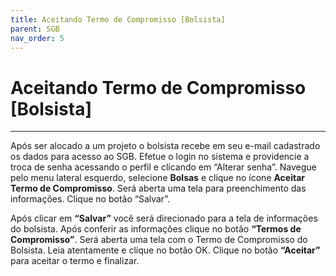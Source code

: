 ```yaml
---
title: Aceitando Termo de Compromisso [Bolsista]
parent: SGB
nav_order: 5
---
```


#  Aceitando Termo de Compromisso [Bolsista]
---

Após ser alocado a um projeto o bolsista recebe em seu e-mail cadastrado os dados para acesso ao SGB. Efetue o login no sistema e providencie a troca de senha acessando o perfil e clicando em “Alterar senha”. Navegue pelo menu lateral esquerdo, selecione **Bolsas** e clique no ícone **Aceitar Termo de Compromisso**. Será aberta uma tela para preenchimento das informações. Clique no botão “Salvar”.

Após clicar em **“Salvar”** você será direcionado para a tela de informações do bolsista. Após conferir as informações clique no botão **“Termos de Compromisso”**. Será aberta uma tela com o Termo de Compromisso do Bolsista. Leia atentamente e clique no botão OK. Clique no botão **“Aceitar”** para aceitar o termo e finalizar.
